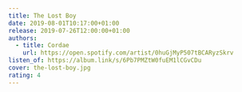 ```yaml
---
title: The Lost Boy
date: 2019-08-01T10:17:00+01:00
release: 2019-07-26T12:00:00+01:00
authors:
  - title: Cordae
    url: https://open.spotify.com/artist/0huGjMyP507tBCARyzSkrv
listen_of: https://album.link/s/6Pb7PMZtW0fuEM1lCGvCDu
cover: the-lost-boy.jpg
rating: 4
---
```

